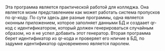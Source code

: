 Эта программа является практической работой для колледжа. Она является моим представлением как может работать система пропусков по qr-коду. По сути здесь две разные программы, одна является оконным приложением, 
которое заполняет данными БД и создаает qr-код с идентификатором, который должен генерироваться случайным образом, но я не успел добавить этот генератор. Вторая программа берет идентификатор из qr-кода и проверяет его нличие в БД,
по задумке идентификатор одновременно является паролем.
